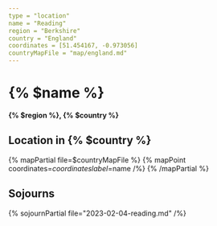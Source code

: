 ```yaml
---
type = "location"
name = "Reading"
region = "Berkshire"
country = "England"
coordinates = [51.454167, -0.973056]
countryMapFile = "map/england.md"
---
```


# {% $name %}

**{% $region %}, {% $country %}**

## Location in {% $country %}

{% mapPartial file=$countryMapFile %}
  {% mapPoint coordinates=$coordinates label=$name /%}
{% /mapPartial %}

## Sojourns

{% sojournPartial file="2023-02-04-reading.md" /%}
